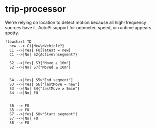 # trip-processor

We're relying on location to detect motion because all high-frequency sources have it. AutoPi support for odometer, speed, or runtime appears spotty.

```mermaid
flowchart TD
  new --> C1{New\nVehicle?}
  C1 -->|Yes| FU[latest = new]
  C1 -->|No| S2{Active\nsegment?}

  S2 -->|Yes| S3{"Move ≥ 10m"}
  S2 -->|No| S7{"Moved ≥ 10m"}


  S4 -->|Yes| S5>"End segment"]
  S3 -->|Yes| S6["lastMove = new"]
  S3 -->|No| S4{"lastMove ≥ 5min"}
  S4 -->|No| FU


  S6 --> FU
  S5 --> FU
  S7 -->|Yes| S8>"Start segment"]
  S7 -->|No| FU
  S8 --> FU
```
